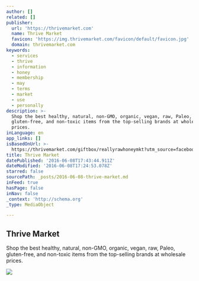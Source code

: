 ```yaml
---
author: []
related: []
publisher:
  url: 'https://thrivemarket.com'
  name: Thrive Market
  favicon: 'https://img.thrivemarket.com/favicon/default/favicon.jpg'
  domain: thrivemarket.com
keywords:
  - services
  - thrive
  - information
  - honey
  - membership
  - may
  - terms
  - market
  - use
  - personally
description: >-
  Shop the best healthy, natural, non-GMO, organic, vegan, raw, Paleo,
  gluten-free, and non-toxic items from the top-selling brands at wholesale
  prices.
inLanguage: en
app_links: []
isBasedOnUrl: >-
  https://thrivemarket.com/giftbox/reallyrawhoneymkt?utm_source=facebook.com&utm_campaign=Visit&utm_content=giftbox_reallyrawhoney&utm_medium=FacebookR
title: Thrive Market
datePublished: '2016-06-08T17:43:44.911Z'
dateModified: '2016-06-08T17:24:53.078Z'
starred: false
sourcePath: _posts/2016-06-08-thrive-market.md
inFeed: true
hasPage: false
inNav: false
_context: 'http://schema.org'
_type: MediaObject

---
```

<article style=""><h1>Thrive Market</h1><p>Shop the best healthy, natural, non-GMO, organic, vegan, raw, Paleo, gluten-free, and non-toxic items from the top-selling brands at wholesale prices.</p><img src="https://img.thrivemarket.com/images/content/social-media/Thrive_FB_Banner.jpg" /></article>